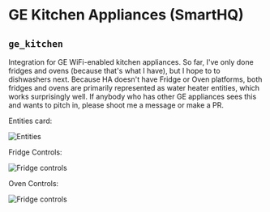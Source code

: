 # GE Kitchen Appliances (SmartHQ)

## `ge_kitchen`
Integration for GE WiFi-enabled kitchen appliances.  So far, I've only done fridges and ovens (because that's what I
have), but I hope to to dishwashers next.  Because HA doesn't have Fridge or Oven platforms, both fridges and ovens are
primarily represented as water heater entities, which works surprisingly well.  If anybody who has other GE appliances
sees this and wants to pitch in, please shoot me a message or make a PR.  

Entities card:

![Entities](https://raw.githubusercontent.com/ajmarks/ha_components/master/img/appliance_entities.png)

Fridge Controls:

![Fridge controls](https://raw.githubusercontent.com/ajmarks/ha_components/master/img/fridge_control.png)

Oven Controls:

![Fridge controls](https://raw.githubusercontent.com/ajmarks/ha_components/master/img/oven_controls.png)

